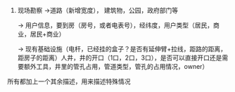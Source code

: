 1.  现场勘察 ->道路（新增宽度）， 建筑物，公园，政府部门等
    
    -> 用户信息，要到房（房号，或者电表号），经纬度，用户类型（居民，商业，居民+商业）
    
    -> 现有基础设施（电杆，已经挂的盒子？是否有延伸臂+拉线，距路的距离，距房子的距离）人井，井的开口（1口，2口，3口），是否可以直接开口还是需要额外工具，井里的管孔占用，管道类型，管孔的占用情况，owner）
    

所有都加上一个其余描述，用来描述特殊情况